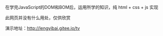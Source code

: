在学完JavaScript的DOM和BOM后，运用所学的知识，纯 html + css + js 实现

此网页并没有什么用处，仅供欣赏

演示地址：http://lengyibai.gitee.io/tv

